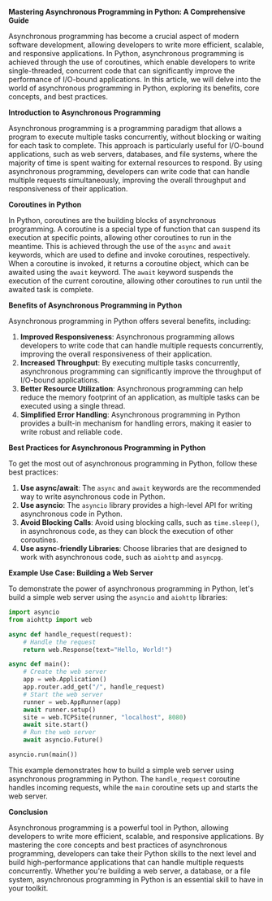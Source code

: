 **Mastering Asynchronous Programming in Python: A Comprehensive Guide**

Asynchronous programming has become a crucial aspect of modern software development, allowing developers to write more efficient, scalable, and responsive applications. In Python, asynchronous programming is achieved through the use of coroutines, which enable developers to write single-threaded, concurrent code that can significantly improve the performance of I/O-bound applications. In this article, we will delve into the world of asynchronous programming in Python, exploring its benefits, core concepts, and best practices.

**Introduction to Asynchronous Programming**

Asynchronous programming is a programming paradigm that allows a program to execute multiple tasks concurrently, without blocking or waiting for each task to complete. This approach is particularly useful for I/O-bound applications, such as web servers, databases, and file systems, where the majority of time is spent waiting for external resources to respond. By using asynchronous programming, developers can write code that can handle multiple requests simultaneously, improving the overall throughput and responsiveness of their application.

**Coroutines in Python**

In Python, coroutines are the building blocks of asynchronous programming. A coroutine is a special type of function that can suspend its execution at specific points, allowing other coroutines to run in the meantime. This is achieved through the use of the `async` and `await` keywords, which are used to define and invoke coroutines, respectively. When a coroutine is invoked, it returns a coroutine object, which can be awaited using the `await` keyword. The `await` keyword suspends the execution of the current coroutine, allowing other coroutines to run until the awaited task is complete.

**Benefits of Asynchronous Programming in Python**

Asynchronous programming in Python offers several benefits, including:

1. **Improved Responsiveness**: Asynchronous programming allows developers to write code that can handle multiple requests concurrently, improving the overall responsiveness of their application.
2. **Increased Throughput**: By executing multiple tasks concurrently, asynchronous programming can significantly improve the throughput of I/O-bound applications.
3. **Better Resource Utilization**: Asynchronous programming can help reduce the memory footprint of an application, as multiple tasks can be executed using a single thread.
4. **Simplified Error Handling**: Asynchronous programming in Python provides a built-in mechanism for handling errors, making it easier to write robust and reliable code.

**Best Practices for Asynchronous Programming in Python**

To get the most out of asynchronous programming in Python, follow these best practices:

1. **Use async/await**: The `async` and `await` keywords are the recommended way to write asynchronous code in Python.
2. **Use asyncio**: The `asyncio` library provides a high-level API for writing asynchronous code in Python.
3. **Avoid Blocking Calls**: Avoid using blocking calls, such as `time.sleep()`, in asynchronous code, as they can block the execution of other coroutines.
4. **Use async-friendly Libraries**: Choose libraries that are designed to work with asynchronous code, such as `aiohttp` and `asyncpg`.

**Example Use Case: Building a Web Server**

To demonstrate the power of asynchronous programming in Python, let's build a simple web server using the `asyncio` and `aiohttp` libraries:
```python
import asyncio
from aiohttp import web

async def handle_request(request):
    # Handle the request
    return web.Response(text="Hello, World!")

async def main():
    # Create the web server
    app = web.Application()
    app.router.add_get("/", handle_request)
    # Start the web server
    runner = web.AppRunner(app)
    await runner.setup()
    site = web.TCPSite(runner, "localhost", 8080)
    await site.start()
    # Run the web server
    await asyncio.Future()

asyncio.run(main())
```
This example demonstrates how to build a simple web server using asynchronous programming in Python. The `handle_request` coroutine handles incoming requests, while the `main` coroutine sets up and starts the web server.

**Conclusion**

Asynchronous programming is a powerful tool in Python, allowing developers to write more efficient, scalable, and responsive applications. By mastering the core concepts and best practices of asynchronous programming, developers can take their Python skills to the next level and build high-performance applications that can handle multiple requests concurrently. Whether you're building a web server, a database, or a file system, asynchronous programming in Python is an essential skill to have in your toolkit.